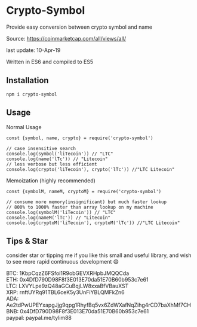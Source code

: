 # Crypto-Symbol

Provide easy conversion between crypto symbol and name

Source: https://coinmarketcap.com/all/views/all/

last update: 10-Apr-19

Written in ES6 and compiled to ES5

## Installation

```
npm i crypto-symbol
```

## Usage

Normal Usage

```
const {symbol, name, crypto} = require('crypto-symbol')

// case insensitive search
console.log(symbol('liTecoin')) // "LTC"
console.log(name('lTc')) // "Litecoin"
// less verbose but less efficient
console.log(crypto('liTecoin'), crypto('lTc')) //"LTC Litecoin"
```

Memoization (highly recommended)

```
const {symbolM, nameM, cryptoM} = require('crypto-symbol')

// consume more memory(insignificant) but much faster lookup
// 800% to 1000% faster than array lookup on my machine
console.log(symbolM('liTecoin')) // "LTC"
console.log(nameM('lTc')) // "Litecoin"
console.log(cryptoM('liTecoin'), cryptoM('lTc')) //"LTC Litecoin"
```

## Tips & Star

consider star or tipping me if you like this small and useful library, and wish to see more rapid continuous development 😄

BTC: 1KbpCqzZ6FSfoi1R9obGEVXRHpbJMQQCda  
ETH: 0x4DfD790D98F8f3E013E70da51E70B60b953c7e61  
LTC: LXVYLpe9zQ48aGCuBqjLW8xxaBfVBauXST  
XRP: rnftUYRq91TBL6ceK5y3UnFiYBLQMFkZn6  
ADA: Ae2tdPwUPEYxapgJjg9qpg1RhyfBq5vx6ZdWXafNqZihg4rCD7baXhMf7CH  
BNB: 0x4DfD790D98F8f3E013E70da51E70B60b953c7e61  
paypal: paypal.me/tylim88
